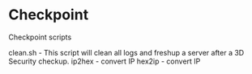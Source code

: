 # Checkpoint
Checkpoint scripts

clean.sh - This script will clean all logs and freshup a server after a 3D Security checkup.
ip2hex - convert IP
hex2ip - convert IP

